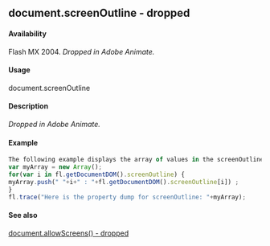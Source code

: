 ## document.screenOutline - dropped

#### Availability

Flash MX 2004. *Dropped in Adobe Animate.*

#### Usage

document.screenOutline

#### Description

*Dropped in Adobe Animate.*

#### Example

```javascript
The following example displays the array of values in the screenOutline property:
var myArray = new Array();
for(var i in fl.getDocumentDOM().screenOutline) {
myArray.push(" "+i+" : "+fl.getDocumentDOM().screenOutline[i]) ;
}
fl.trace("Here is the property dump for screenOutline: "+myArray);

```
#### See also

[document.allowScreens() - dropped](../Document_object/docume14.md)
